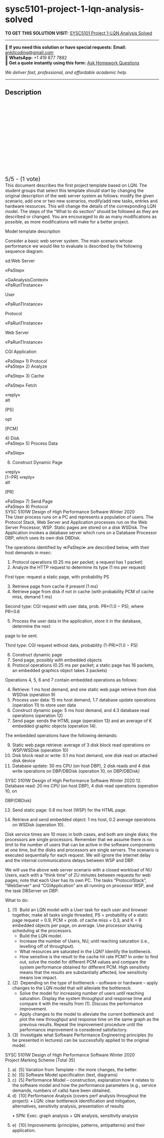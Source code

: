 # sysc5101-project-1-lqn-analysis-solved
**TO GET THIS SOLUTION VISIT:** [SYSC5101 Project 1-LQN Analysis Solved](https://www.ankitcodinghub.com/product/sysc5101-project-1-lqn-analysis-solved/)


---

📩 **If you need this solution or have special requests:** **Email:** ankitcoding@gmail.com  
📱 **WhatsApp:** +1 419 877 7882  
📄 **Get a quote instantly using this form:** [Ask Homework Questions](https://www.ankitcodinghub.com/services/ask-homework-questions/)

*We deliver fast, professional, and affordable academic help.*

---

<h2>Description</h2>



<div class="kk-star-ratings kksr-auto kksr-align-center kksr-valign-top" data-payload="{&quot;align&quot;:&quot;center&quot;,&quot;id&quot;:&quot;96333&quot;,&quot;slug&quot;:&quot;default&quot;,&quot;valign&quot;:&quot;top&quot;,&quot;ignore&quot;:&quot;&quot;,&quot;reference&quot;:&quot;auto&quot;,&quot;class&quot;:&quot;&quot;,&quot;count&quot;:&quot;1&quot;,&quot;legendonly&quot;:&quot;&quot;,&quot;readonly&quot;:&quot;&quot;,&quot;score&quot;:&quot;5&quot;,&quot;starsonly&quot;:&quot;&quot;,&quot;best&quot;:&quot;5&quot;,&quot;gap&quot;:&quot;4&quot;,&quot;greet&quot;:&quot;Rate this product&quot;,&quot;legend&quot;:&quot;5\/5 - (1 vote)&quot;,&quot;size&quot;:&quot;24&quot;,&quot;title&quot;:&quot;SYSC5101 Project 1-LQN Analysis Solved&quot;,&quot;width&quot;:&quot;138&quot;,&quot;_legend&quot;:&quot;{score}\/{best} - ({count} {votes})&quot;,&quot;font_factor&quot;:&quot;1.25&quot;}">

<div class="kksr-stars">

<div class="kksr-stars-inactive">
            <div class="kksr-star" data-star="1" style="padding-right: 4px">


<div class="kksr-icon" style="width: 24px; height: 24px;"></div>
        </div>
            <div class="kksr-star" data-star="2" style="padding-right: 4px">


<div class="kksr-icon" style="width: 24px; height: 24px;"></div>
        </div>
            <div class="kksr-star" data-star="3" style="padding-right: 4px">


<div class="kksr-icon" style="width: 24px; height: 24px;"></div>
        </div>
            <div class="kksr-star" data-star="4" style="padding-right: 4px">


<div class="kksr-icon" style="width: 24px; height: 24px;"></div>
        </div>
            <div class="kksr-star" data-star="5" style="padding-right: 4px">


<div class="kksr-icon" style="width: 24px; height: 24px;"></div>
        </div>
    </div>

<div class="kksr-stars-active" style="width: 138px;">
            <div class="kksr-star" style="padding-right: 4px">


<div class="kksr-icon" style="width: 24px; height: 24px;"></div>
        </div>
            <div class="kksr-star" style="padding-right: 4px">


<div class="kksr-icon" style="width: 24px; height: 24px;"></div>
        </div>
            <div class="kksr-star" style="padding-right: 4px">


<div class="kksr-icon" style="width: 24px; height: 24px;"></div>
        </div>
            <div class="kksr-star" style="padding-right: 4px">


<div class="kksr-icon" style="width: 24px; height: 24px;"></div>
        </div>
            <div class="kksr-star" style="padding-right: 4px">


<div class="kksr-icon" style="width: 24px; height: 24px;"></div>
        </div>
    </div>
</div>


<div class="kksr-legend" style="font-size: 19.2px;">
            5/5 - (1 vote)    </div>
    </div>
<div class="page" title="Page 1">
<div class="section">
<div class="layoutArea">
<div class="column">
This document describes the first project template based on LQN. The student groups that select this template should start by changing the original description of the web server system as follows: modify the given scenario, add one or two new scenarios, modify/add new tasks, entries and hardware resources. This will change the details of the corresponding LQN model. The steps of the “What to do section” should be followed as they are described or changed. You are encouraged to do as many modifications as possible, as more modifications will make for a better project.

Model template description

Consider a basic web server system. The main scenario whose performance we would like to evaluate is described by the following sequence diagram.

</div>
</div>
<div class="layoutArea">
<div class="column">
sd:Web Server

«PaStep»

</div>
<div class="column">
«GaAnalysisContext»

</div>
</div>
<div class="layoutArea">
<div class="column">
«PaRunTInstance»

User

</div>
</div>
<div class="layoutArea">
<div class="column">
«PaRunTInstance»

Protocol

</div>
</div>
<div class="layoutArea">
<div class="column">
«PaRunTInstance»

Web Server

</div>
</div>
<div class="layoutArea">
<div class="column">
«PaRunTInstance»

CGI Application

</div>
</div>
<div class="layoutArea">
<div class="column">
«PaStep» 1) Protocol

</div>
</div>
<div class="layoutArea">
<div class="column">
«PaStep» 2) Analyze

«PaStep» 3) Cache

«PaStep» Fetch

</div>
</div>
<div class="layoutArea">
<div class="column">
«reply»

</div>
</div>
<div class="layoutArea">
<div class="column">
alt

[PS]

</div>
</div>
<div class="layoutArea">
<div class="column">
opt

[PCM]

</div>
</div>
<div class="layoutArea">
<div class="column">
4) Disk

</div>
</div>
<div class="layoutArea">
<div class="column">
«PaStep» 5) Process Data

«PaStep»

6) Construct Dynamic Page

</div>
</div>
<div class="layoutArea">
<div class="column">
«reply»

</div>
</div>
<div class="layoutArea">
<div class="column">
[1−PR] «reply»

</div>
</div>
<div class="layoutArea">
<div class="column">
alt

[PR]

</div>
</div>
<div class="layoutArea">
<div class="column">
«PaStep» 7) Send Page

</div>
</div>
<div class="layoutArea">
<div class="column">
«PaStep» 8) Protocol

</div>
</div>
</div>
</div>
<div class="page" title="Page 2">
<div class="section">
<div class="layoutArea">
<div class="column">
SYSC 5101W Design of High Performance Software Winter 2020

</div>
</div>
<div class="layoutArea">
<div class="column">
The User process runs on a PC and represents a population of users. The Protocol Stack, Web Server and Application processes run on the Web Server Processor, WSP. Static pages are stored on a disk WSDisk. The Application invokes a database server which runs on a Database Processor DBP, which uses its own disk DBDisk.

The operations identified by ≪PaStep≫ are described below, with their host demands in msec:

<ol>
<li>Protocol operations (0.25 ms per packet; a request has 1 packet)</li>
<li>Analyze the HTTP request to determine its type (1 ms per request)</li>
</ol>
First type: request a static page, with probability PS

<ol start="3">
<li>Retrieve page from cache if present (1 ms)</li>
<li>Retrieve page from disk if not in cache (with probability PCM of cache miss, demand 1 ms)</li>
</ol>
Second type: CGI request with user data, prob. PR*(1.0 − PS), where PR=0.6

5. Process the user data in the application, store it in the database, determine the next

page to be sent.

Third type: CGI request without data, probability (1-PR)*(1.0 − PS)

<ol start="6">
<li>Construct dynamic page</li>
<li>Send page, possibly with embedded objects</li>
<li>Protocol operations (0.25 ms per packet; a static page has 16 packets, an embedded
graphics object takes 3 packets)
</li>
</ol>
Operations 4, 5, 6 and 7 contain embedded operations as follows:

<ol start="4">
<li>Retrieve: 1 ms host demand, and one static web page retrieve from disk WSDisk (operation 9)</li>
<li>Process user data: 15 ms host demand, 1.7 database update operations (operation 11) to store user data</li>
<li>Construct dynamic page: 5 ms host demand, and 4.3 database read operations (operation 12)</li>
<li>Send page: sends the HTML page (operation 13) and an average of K embedded graphic objects (operation 14).</li>
</ol>
The embedded operations have the following demands:

<ol start="9">
<li>Static web page retrieve: average of 3 disk block read operations on WSP/WSDisk (operation 10)</li>
<li>Disk block read or write: 0.1 ms host demand, one disk read on attached disk device</li>
<li>Database update: 30 ms CPU (on host DBP), 2 disk reads and 4 disk write operations on DBP/DBDisk (operation 10, on DBP/DBDisk)</li>
</ol>
</div>
</div>
</div>
</div>
<div class="page" title="Page 3">
<div class="section">
<div class="layoutArea">
<div class="column">
SYSC 5101W Design of High Performance Software Winter 2020 12. Database read: 20 ms CPU (on host DBP), 4 disk read operations (operation 10, on

DBP/DBDisk)

13. Send static page: 0.8 ms host (WSP) for the HTML page.

14. Retrieve and send embedded object: 1 ms host, 0.2 average operations on WSDisk (operation 10).

Disk service times are 10 msec in both cases, and both are single disks; the processors are single processors. Remember that we assume there is no limit to the number of users that can be active in the software components at one time, but the disks and processors are single servers. The scenario is executed sequentially for each request. We will ignore the internet delay and the internal communications delays between WSP and DBP.

We will use the above web server scenario with a closed workload of NU Users, each with a “think time” of ZU minutes between requests for web pages; note that each User has its own PC. The tasks “ProtocolStack”, “WebServer” and “CGIApplication” are all running on processor WSP, and the task DBServer on DBP.

What to do:

<ol>
<li>(1) &nbsp;Build an LQN model with a User task for each user and browser together, make all tasks single threaded, PS = probability of a static page request = 0.9, PCM = prob. of cache miss = 0.3, and K = 8 embedded objects per page, on average. Use processor sharing scheduling at the processors.
<ul>
<li>Build the LQN model.</li>
<li>Increase the number of Users, NU, until reaching saturation (i.e., levelling off of
throughput).
</li>
<li>What resources are saturated in the LQN? Identify the bottleneck.</li>
<li>How sensitive is the result to the cache hit rate PCM? In order to find out, solve the model for different PCM values and compare the system performance obtained for different PCM. High sensitivity means that the results are substantially affected, low sensitivity means low impact.</li>
</ul>
</li>
<li>(2) &nbsp;Depending on the type of bottleneck – software or hardware – apply changes to the LQN model that will alleviate the bottleneck.
<ul>
<li>Solve the model for increasing number of users until reaching saturation. Display the system throughput and response time and compare it with the results from (1). Discuss the performance improvement.</li>
<li>Apply changes to the model to alleviate the current bottleneck and plot the new throughput and response time on the same graph as the previous results. Repeat the improvement procedure until the performance improvement is considered satisfactory.</li>
</ul>
</li>
<li>(3) &nbsp;Investigate what Software Performance Engineering principles (to be presented in lectures) can be successfully applied to the original model.</li>
</ol>
</div>
</div>
</div>
</div>
<div class="page" title="Page 4">
<div class="section">
<div class="layoutArea">
<div class="column">
SYSC 5101W Design of High Performance Software Winter 2020

</div>
</div>
<div class="layoutArea">
<div class="column">
Project Marking Scheme [Total 35]

<ol>
<li>a) &nbsp;[5] Variation from Template – the more changes, the better.</li>
<li>b) &nbsp;[5] Software Model specification (text, diagrams)</li>
<li>c) &nbsp;[5] Performance Model – construction, explanation how it relates to the software model and how the performance parameters (e.g., service demands, numbers of calls) have been obtained.</li>
<li>d) &nbsp;[10] Performance Analysis (covers perf analysis throughout the project):
• LQN: clear bottleneck identification and mitigation, alternatives, sensitivity analysis, presentation of results

• SPN: Exec. graph analysis + QN analysis, sensitivity analysis
</li>
<li>e) &nbsp;[10] Improvements (principles, patterns, antipatterns) and their application.</li>
</ol>
</div>
</div>
</div>
</div>
